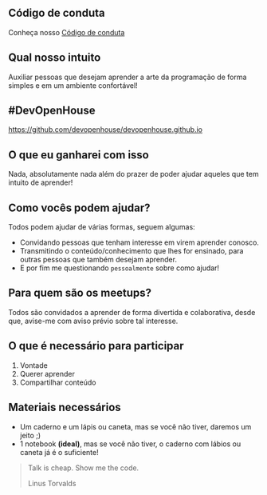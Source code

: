 ## Código de conduta
Conheça nosso [Código de conduta](./codigo-de-conduta.md)

## Qual nosso intuito
Auxiliar pessoas que desejam aprender a arte da programação de forma simples e em um ambiente confortável!

## #DevOpenHouse
https://github.com/devopenhouse/devopenhouse.github.io

## O que eu ganharei com isso
Nada, absolutamente nada além do prazer de poder ajudar aqueles que tem intuito de aprender!

## Como vocês podem ajudar?
Todos podem ajudar de várias formas, seguem algumas:
- Convidando pessoas que tenham interesse em virem aprender conosco.
- Transmitindo o conteúdo/conhecimento que lhes for ensinado, para outras pessoas que também desejam aprender.
- E por fim me questionando `pessoalmente` sobre como ajudar!


## Para quem são os meetups?
Todos são convidados a aprender de forma divertida e colaborativa, desde que, avise-me com aviso prévio sobre tal interesse.

## O que é necessário para participar
1. Vontade
2. Querer aprender
3. Compartilhar conteúdo

## Materiais necessários
- Um caderno e um lápis ou caneta, mas se você não tiver, daremos um jeito ;)
- 1 notebook **(ideal)**, mas se você não tiver, o caderno com lábios ou caneta já é o suficiente!

> Talk is cheap. Show me the code.
>
> Linus Torvalds
